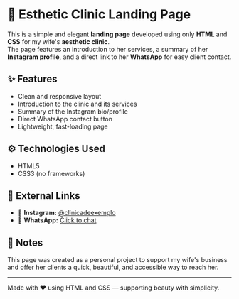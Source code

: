 # 💖 Esthetic Clinic Landing Page

This is a simple and elegant **landing page** developed using only **HTML** and **CSS** for my wife's **aesthetic clinic**.  
The page features an introduction to her services, a summary of her **Instagram profile**, and a direct link to her **WhatsApp** for easy client contact.

## ✨ Features

- Clean and responsive layout  
- Introduction to the clinic and its services  
- Summary of the Instagram bio/profile  
- Direct WhatsApp contact button  
- Lightweight, fast-loading page

## ⚙️ Technologies Used

- HTML5  
- CSS3 (no frameworks)

## 🔗 External Links

- 📱 **Instagram:** [@clinicadeexemplo](https://instagram.com/clinicadeexemplo)  
- 💬 **WhatsApp:** [Click to chat](https://wa.me/5599999999999)

## 📌 Notes

This page was created as a personal project to support my wife's business and offer her clients a quick, beautiful, and accessible way to reach her.

---

Made with ❤️ using HTML and CSS — supporting beauty with simplicity.

